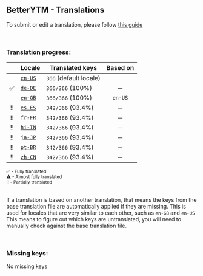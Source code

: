 <!--
  ‼️‼️‼️‼️‼️‼️‼️‼️‼️‼️‼️‼️‼️‼️‼️‼️‼️‼️‼️‼️‼️‼️‼️‼️‼️‼️‼️‼️‼️‼️‼️‼️‼️‼️‼️‼️‼️‼️‼️‼️‼️‼️‼️‼️‼️‼️‼️‼️‼️‼️‼️‼️‼️‼️‼️‼️
  ‼️‼️‼️             THIS IS A GENERATED FILE             ‼️‼️‼️
  ‼️‼️‼️ all changes will be overwritten after next build ‼️‼️‼️
  ‼️‼️‼️ only edit in `src/tools/tr-progress-template.md` ‼️‼️‼️
  ‼️‼️‼️‼️‼️‼️‼️‼️‼️‼️‼️‼️‼️‼️‼️‼️‼️‼️‼️‼️‼️‼️‼️‼️‼️‼️‼️‼️‼️‼️‼️‼️‼️‼️‼️‼️‼️‼️‼️‼️‼️‼️‼️‼️‼️‼️‼️‼️‼️‼️‼️‼️‼️‼️‼️‼️
-->



## BetterYTM - Translations
To submit or edit a translation, please follow [this guide](../../contributing.md#submitting-translations)

<br>

### Translation progress:
| &nbsp; | Locale | Translated keys | Based on |
| :----: | ------ | --------------- | :------: |
|  | [`en-US`](./en-US.json) | `366` (default locale) |  |
| ✅ | [`de-DE`](./de-DE.json) | `366/366` (100%) | ─ |
|  | [`en-GB`](./en-GB.json) | `366/366` (100%) | `en-US` |
| ‼️ | [`es-ES`](./es-ES.json) | `342/366` (93.4%) | ─ |
| ‼️ | [`fr-FR`](./fr-FR.json) | `342/366` (93.4%) | ─ |
| ‼️ | [`hi-IN`](./hi-IN.json) | `342/366` (93.4%) | ─ |
| ‼️ | [`ja-JP`](./ja-JP.json) | `342/366` (93.4%) | ─ |
| ‼️ | [`pt-BR`](./pt-BR.json) | `342/366` (93.4%) | ─ |
| ‼️ | [`zh-CN`](./zh-CN.json) | `342/366` (93.4%) | ─ |

<sub>
✅ - Fully translated
</sub><br>
<sub>
⚠ - Almost fully translated
</sub><br>
<sub>
‼️ - Partially translated
</sub><br>

<br>

If a translation is based on another translation, that means the keys from the base translation file are automatically applied if they are missing. This is used for locales that are very similar to each other, such as `en-GB` and `en-US`  
This means to figure out which keys are untranslated, you will need to manually check against the base translation file.

<br>

### Missing keys:
No missing keys
